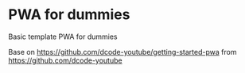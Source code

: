 # PWA for dummies
Basic template PWA for dummies

Base on https://github.com/dcode-youtube/getting-started-pwa from https://github.com/dcode-youtube
